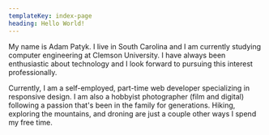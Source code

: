 ```yaml
---
templateKey: index-page
heading: Hello World!
---
```


My name is Adam Patyk. I live in South Carolina and I am currently studying computer engineering at Clemson University. I have always been enthusiastic about technology and I look forward to pursuing this interest professionally.

Currently, I am a self-employed, part-time web developer specializing in responsive design. I am also a hobbyist photographer (film and digital) following a passion that's been in the family for generations. Hiking, exploring the mountains, and droning are just a couple other ways I spend my free time.
